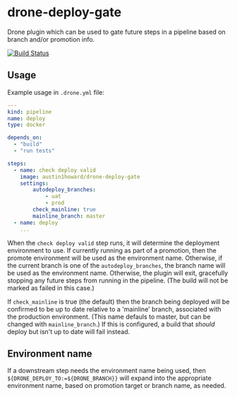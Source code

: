 # drone-deploy-gate
Drone plugin which can be used to gate future steps in a pipeline based on branch and/or promotion info.

[![Build Status](https://cloud.drone.io/api/badges/tangibleintelligence/drone-deploy-gate/status.svg)](https://cloud.drone.io/tangibleintelligence/drone-deploy-gate)

## Usage

Example usage in `.drone.yml` file:

```yaml
---
kind: pipeline
name: deploy
type: docker

depends_on:
  - "build"
  - "run tests"

steps:
  - name: check deploy valid
    image: austin1howard/drone-deploy-gate
    settings:
        autodeploy_branches:
            - uat
            - prod
        check_mainline: true
        mainline_branch: master
  - name: deploy
    ...
```

When the `check deploy valid` step runs, it will determine the deployment environment to use. If currently running as part of a promotion, then the promote environment will
be used as the environment name. Otherwise, if the current branch is one of the `autodeploy_branches`, the branch name will be used as the environment name. Otherwise, the
plugin will exit, gracefully stopping any future steps from running in the pipeline. (The build will not be marked as failed in this case.)

If `check_mainline` is true (the default) then the branch being deployed will be confirmed to be up to date relative to a 'mainline' branch, associated with the production environment. (This name defauls to master, but can be changed with `mainline_branch`.) If this is configured, a build that _should_ deploy but isn't up to date will fail instead.

## Environment name
If a downstream step needs the environment name being used, then `${DRONE_DEPLOY_TO:=${DRONE_BRANCH}}` will expand into the appropriate environment name, based on promotion target or branch name, as needed.